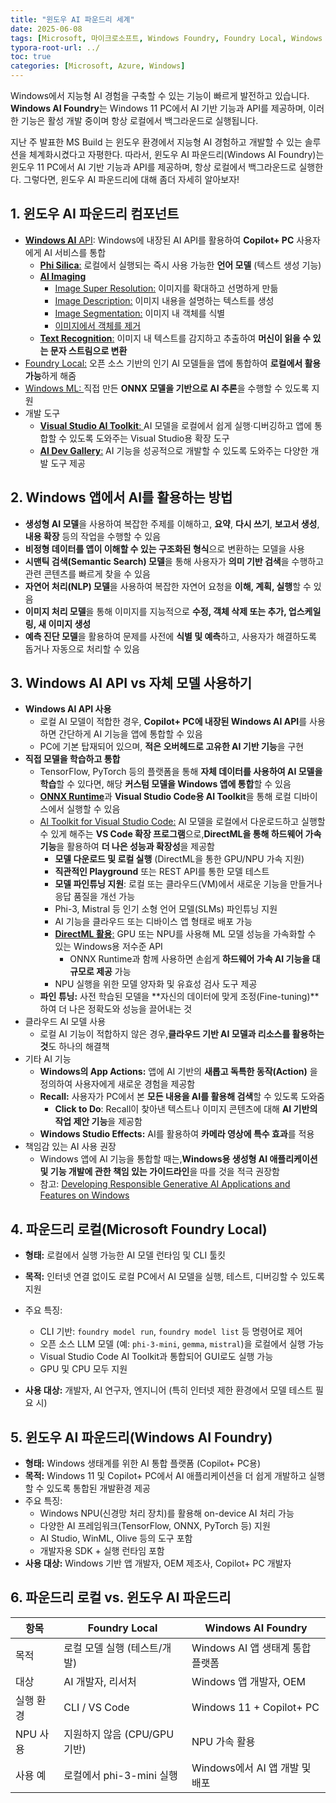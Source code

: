 ```yaml
---
title: "윈도우 AI 파운드리 세계"
date: 2025-06-08
tags: [Microsoft, 마이크로소프트, Windows Foundry, Foundry Local, Windows Azure, Azure AI Foundry, AI Agent, Ollama, Windows AI API, Phi Silica, AI Imaging, Windows ML, AI Dev Gallery, ONNX]
typora-root-url: ../
toc: true
categories: [Microsoft, Azure, Windows]
---
```


Windows에서 지능형 AI 경험을 구축할 수 있는 기능이 빠르게 발전하고 있습니다. **Windows AI Foundry**는 Windows 11 PC에서 AI 기반 기능과 API를 제공하며, 이러한 기능은 활성 개발 중이며 항상 로컬에서 백그라운드로 실행됩니다.

지난 주 발표한 MS Build 는 윈도우 환경에서 지능형 AI 경험하고 개발할 수 있는 솔루션을 체계화시켰다고 자평한다. 따라서, 윈도우 AI 파운드리(Windows AI Foundry)는 윈도우 11 PC에서 AI 기반 기능과 API를 제공하며, 항상 로컬에서 백그라운드로 실행한다. 그렇다면, 윈도우 AI 파운드리에 대해 좀더 자세히 알아보자! 



## 1. 윈도우 AI 파운드리 컴포넌트

* [**Windows AI** API](https://learn.microsoft.com/en-us/windows/ai/apis/): Windows에 내장된 AI API를 활용하여 **Copilot+ PC** 사용자에게 AI 서비스를 통합
  * [**Phi Silica**:](https://learn.microsoft.com/en-us/windows/ai/apis/phi-silica) 로컬에서 실행되는 즉시 사용 가능한 **언어 모델** (텍스트 생성 기능)
  * [**AI Imaging**](https://learn.microsoft.com/en-us/windows/ai/apis/imaging)
    * [Image Super Resolution:](https://learn.microsoft.com/en-us/windows/ai/apis/imaging#what-can-i-do-with-image-super-resolution) 이미지를 확대하고 선명하게 만듦
    * [Image Description:](https://learn.microsoft.com/en-us/windows/ai/apis/imaging#what-can-i-do-with-image-description) 이미지 내용을 설명하는 텍스트를 생성
    * [Image Segmentation:](https://learn.microsoft.com/en-us/windows/ai/apis/imaging#what-can-i-do-with-image-segmentation) 이미지 내 객체를 식별
    * [이미지에서 객체를 제거](https://learn.microsoft.com/en-us/windows/ai/apis/imaging#what-can-i-do-with-object-erase)
  * [**Text Recognition**:](https://learn.microsoft.com/en-us/windows/ai/apis/text-recognition) 이미지 내 텍스트를 감지하고 추출하여 **머신이 읽을 수 있는 문자 스트림으로 변환**
* [Foundry Local:](https://synabreu.github.io/microsoft/azure/%EB%A7%88%EC%9D%B4%ED%81%AC%EB%A1%9C%EC%86%8C%ED%94%84%ED%8A%B8-%ED%8C%8C%EC%9A%B4%EB%93%9C%EB%A6%AC-%EB%A1%9C%EC%BB%AC(Foundry-Local)%EC%97%90-%EB%8C%80%ED%95%98%EC%97%AC/) 오픈 소스 기반의 인기 AI 모델들을 앱에 통합하여 **로컬에서 활용 가능**하게 해줌
* [Windows ML: ](https://learn.microsoft.com/en-us/windows/ai/new-windows-ml/overview)직접 만든 **ONNX 모델을 기반으로 AI 추론**을 수행할 수 있도록 지원
* 개발 도구
  * [**Visual Studio AI Toolkit**: ](https://learn.microsoft.com/en-us/windows/ai/toolkit/toolkit-getting-started?tabs=rest)AI 모델을 로컬에서 쉽게 실행·디버깅하고 앱에 통합할 수 있도록 도와주는 Visual Studio용 확장 도구
  * [**AI Dev Gallery**:](https://learn.microsoft.com/en-us/windows/ai/ai-dev-gallery/) AI 기능을 성공적으로 개발할 수 있도록 도와주는 다양한 개발 도구 제공



## 2. Windows 앱에서 AI를 활용하는 방법

* **생성형 AI 모델**을 사용하여 복잡한 주제를 이해하고, **요약**, **다시 쓰기**, **보고서 생성**, **내용 확장** 등의 작업을 수행할 수 있음
* **비정형 데이터를 앱이 이해할 수 있는 구조화된 형식**으로 변환하는 모델을 사용
* **시맨틱 검색(Semantic Search) 모델**을 통해 사용자가 **의미 기반 검색**을 수행하고 관련 콘텐츠를 빠르게 찾을 수 있음
* **자연어 처리(NLP) 모델**을 사용하여 복잡한 자연어 요청을 **이해, 계획, 실행**할 수 있음
* **이미지 처리 모델**을 통해 이미지를 지능적으로 **수정, 객체 삭제 또는 추가, 업스케일링, 새 이미지 생성** 
* **예측 진단 모델**을 활용하여 문제를 사전에 **식별 및 예측**하고, 사용자가 해결하도록 돕거나 자동으로 처리할 수 있음



## 3. Windows AI API vs 자체 모델 사용하기

* **Windows AI API 사용**
  * 로컬 AI 모델이 적합한 경우, **Copilot+ PC에 내장된 Windows AI API**를 사용하면 간단하게 AI 기능을 앱에 통합할 수 있음
  * PC에 기본 탑재되어 있으며, **적은 오버헤드로 고유한 AI 기반 기능**을 구현
* **직접 모델을 학습하고 통합**
  * TensorFlow, PyTorch 등의 플랫폼을 통해 **자체 데이터를 사용하여 AI 모델을 학습**할 수 있다면, 해당 **커스텀 모델을 Windows 앱에 통합**할 수 있음
  *  [**ONNX Runtime**](https://onnxruntime.ai/)과 **Visual Studio Code용 AI Toolkit**을 통해 로컬 디바이스에서 실행할 수 있음
  * [AI Toolkit for Visual Studio Code:](https://learn.microsoft.com/en-us/windows/ai/toolkit/) AI 모델을 로컬에서 다운로드하고 실행할 수 있게 해주는 **VS Code 확장 프로그램**으로,**DirectML을 통해 하드웨어 가속 기능**을 활용하여 **더 나은 성능과 확장성**을 제공함
    * **모델 다운로드 및 로컬 실행** (DirectML을 통한 GPU/NPU 가속 지원)
    * **직관적인 Playground** 또는 REST API를 통한 모델 테스트
    * **모델 파인튜닝 지원**: 로컬 또는 클라우드(VM)에서 새로운 기능을 만들거나 응답 품질을 개선 가능
    * Phi-3, Mistral 등 인기 소형 언어 모델(SLMs) 파인튜닝 지원
    * AI 기능을 클라우드 또는 디바이스 앱 형태로 배포 가능
    * [**DirectML 활용**:](https://learn.microsoft.com/en-us/windows/ai/directml/dml) GPU 또는 NPU를 사용해 ML 모델 성능을 가속화할 수 있는 Windows용 저수준 API
      * ONNX Runtime과 함께 사용하면 손쉽게 **하드웨어 가속 AI 기능을 대규모로 제공** 가능
    * NPU 실행을 위한 모델 양자화 및 유효성 검사 도구 제공
  * **파인 튜닝:** 사전 학습된 모델을 **자신의 데이터에 맞게 조정(Fine-tuning)**하여 더 나은 정확도와 성능을 끌어내는 것
* 클라우드 AI 모델 사용
  * 로컬 AI 기능이 적합하지 않은 경우,**클라우드 기반 AI 모델과 리소스를 활용하는 것**도 하나의 해결책
* 기타 AI 기능
  * **Windows의 App Actions:** 앱에 AI 기반의 **새롭고 독특한 동작(Action)** 을 정의하여 사용자에게 새로운 경험을 제공함
  * **Recall:** 사용자가 PC에서 본 **모든 내용을 AI를 활용해 검색**할 수 있도록 도와줌
    * **Click to Do**: Recall이 찾아낸 텍스트나 이미지 콘텐츠에 대해 **AI 기반의 작업 제안 기능**을 제공함
  * **Windows Studio Effects:** AI를 활용하여 **카메라 영상에 특수 효과**를 적용
* 책임감 있는 AI 사용 권장
  * Windows 앱에 AI 기능을 통합할 때는,**Windows용 생성형 AI 애플리케이션 및 기능 개발에 관한 책임 있는 가이드라인**을 따를 것을 적극 권장함 
  * 참고:  [Developing Responsible Generative AI Applications and Features on Windows](https://learn.microsoft.com/en-us/windows/ai/responsible-ai) 



## 4. 파운드리 로컬(Microsoft Foundry Local)

* **형태:** 로컬에서 실행 가능한 AI 모델 런타임 및 CLI 툴킷

* **목적:** 인터넷 연결 없이도 로컬 PC에서 AI 모델을 실행, 테스트, 디버깅할 수 있도록 지원

* 주요 특징:

  * CLI 기반: `foundry model run`, `foundry model list` 등 명령어로 제어
  * 오픈 소스 LLM 모델 (예: `phi-3-mini`, `gemma`, `mistral`)을 로컬에서 실행 가능
  * Visual Studio Code AI Toolkit과 통합되어 GUI로도 실행 가능
  * GPU 및 CPU 모두 지원

* **사용 대상:** 개발자, AI 연구자, 엔지니어 (특히 인터넷 제한 환경에서 모델 테스트 필요 시)

  

## 5. 윈도우 AI 파운드리(Windows AI Foundry)

* **형태:** Windows 생태계를 위한 AI 통합 플랫폼 (Copilot+ PC용)
* **목적:** Windows 11 및 Copilot+ PC에서 AI 애플리케이션을 더 쉽게 개발하고 실행할 수 있도록 통합된 개발환경 제공
* 주요 특징:
  * Windows NPU(신경망 처리 장치)를 활용해 on-device AI 처리 가능
  * 다양한 AI 프레임워크(TensorFlow, ONNX, PyTorch 등) 지원
  * AI Studio, WinML, Olive 등의 도구 포함
  * 개발자용 SDK + 실행 런타임 포함
* **사용 대상:** Windows 기반 앱 개발자, OEM 제조사, Copilot+ PC 개발자



## 6. 파운드리 로컬 vs. 윈도우 AI 파운드리

| 항목      | **Foundry Local**            | **Windows AI Foundry**           |
| --------- | ---------------------------- | -------------------------------- |
| 목적      | 로컬 모델 실행 (테스트/개발) | Windows AI 앱 생태계 통합 플랫폼 |
| 대상      | AI 개발자, 리서처            | Windows 앱 개발자, OEM           |
| 실행 환경 | CLI / VS Code                | Windows 11 + Copilot+ PC         |
| NPU 사용  | 지원하지 않음 (CPU/GPU 기반) | NPU 가속 활용                    |
| 사용 예   | 로컬에서 phi-3-mini 실행     | Windows에서 AI 앱 개발 및 배포   |

